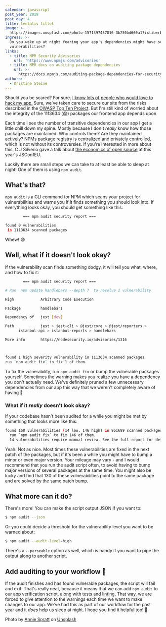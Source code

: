 ```yaml
---
calendar: javascript
post_year: 2019
post_day: 4
title: tentativ tittel
image: >-
  https://images.unsplash.com/photo-1571397457816-3b250bd660a1?ixlib=rb-1.2.1&ixid=eyJhcHBfaWQiOjEyMDd9&auto=format&fit=crop&w=2775&q=80
ingress: >-
  Do you wake up at night fearing your app's dependencies might have scary
  vulnerabilities?
links:
  - title: NPM Security Advisories
    url: 'https://www.npmjs.com/advisories'
  - title: NPM docs on auditing package dependencies
    url: >-
      https://docs.npmjs.com/auditing-package-dependencies-for-security-vulnerabilities
authors:
  - Kristine Steine
---
```

Should you be scared? For sure. [I know lots of people who would love to hack my app.](https://security.christmas/) Sure, we've taken care to secure our site from the risks described in the [OWASP Top Ten Project](https://www.owasp.org/index.php/Category:OWASP_Top_Ten_Project). But I'm still kind of worried about the integrity of the 1113634 (:scream:) packages our frontend app depends upon.

Each time I see the number of transitive dependencies in our app I get a little chill down my spine. Mostly because I don't _really_ know how those packages are maintained. Who controls them? Are they maintained actively? NPMs package registry is centralized and privately controlled, which is not without its controversies. If you're interested in more about this, C J Silverio gave a talk about [the economics of open source](https://2019.jsconf.eu/c-j-silverio/the-economics-of-open-source.html) at this year's JSConfEU.

Luckily there are small steps we can take to at least be able to sleep at night! One of them is using `npm audit`.

## What's that?

`npm audit` is a CLI command for NPM which scans your project for vulnerabilities and warns you if it finds something you should look into. If everything looks okay, you should get something like this:

```sh
        === npm audit security report ===

found 0 vulnerabilities
 in 1113634 scanned packages
```

Whew! :sweat_smile:

## Well, what if it doesn't look okay?

If the vulnerability scan finds something dodgy, it will tell you what, where, and how to fix it:

```sh
        === npm audit security report ===                        

# Run  npm update handlebars --depth 7  to resolve 1 vulnerability

High            Arbitrary Code Execution                                      

Package         handlebars                                                    

Dependency of   jest [dev]                                                    

Path            jest > jest-cli > @jest/core > @jest/reporters >              
      istanbul-api > istanbul-reports > handlebars                  

More info       https://nodesecurity.io/advisories/1316                       



found 1 high severity vulnerability in 1113634 scanned packages
run `npm audit fix` to fix 1 of them.
```

To fix the vulnerability, run `npm audit fix` or bump the vulnerable packages yourself. Sometimes the warning makes you realize you have a dependency you don't actually need. We've definitely pruned a few unnecessary dependencies from our app this way that we weren't completely aware of having :grimacing:

### What if it _really_ doesn't look okay?

If your codebase hasn't been audited for a while you might be met by something that looks more like this:

```sh
found 160 vulnerabilities (14 low, 146 high) in 951689 scanned packages
  run `npm audit fix` to fix 146 of them.
  14 vulnerabilities require manual review. See the full report for details.
```

Yeah. Not as nice. Most times these vulnerabilities are fixed in the next patch of the packages, but if it's been a while you might have to bump a minor or even major version. Your mileage may vary - and I would recommend that you run the audit script often, to avoid having to bump major versions of several packages at the same time. You might also be lucky and find that 130 of these vulnerabilities point to the same package and are solved by the same patch bump.

## What more can it do?

There's more! You can make the script output JSON if you want to:

```sh
$ npm audit --json
```

Or you could decide a threshold for the vulnerability level you want to be warned about:

```sh
$ npm audit --audit-level=high
```

There's a `--parseable` option as well, which is handy if you want to pipe the output along to another script.

## Add auditing to your workflow :eyes:

If the audit finishes and has found vulnerable packages, the script will fail and exit. That's really neat, because it means that we can add `npm audit` to our app verification script, along with tests and [linting](https://javascript.christmas/2018/7). That way, we are forced to give attention to the warnings each time we want to make changes to our app. We've had this as part of our workflow for the past year and it _does_ help us sleep at night. I hope you find it helpful too! :raised_hands:

Photo by [Annie Spratt](https://unsplash.com/@anniespratt?utm_source=unsplash&utm_medium=referral&utm_content=creditCopyText) on [Unsplash](https://unsplash.com/)
